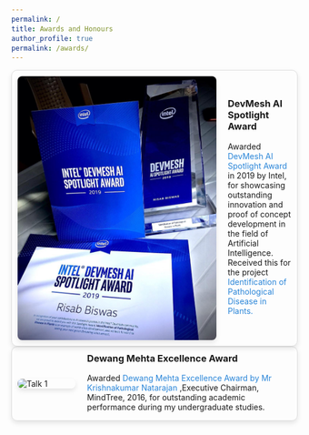 ```yaml
---
permalink: /
title: Awards and Honours
author_profile: true
permalink: /awards/
---
```

<div class="talk-container">
  <div class="talk-item">
  <img src="../images/DevMesh Award.jpeg" alt="Talk 1" class="talk-image">
  <div class="talk-details">
    <h3>DevMesh AI Spotlight Award</h3>
    <p>Awarded<a href = "https://devmesh.intel.com/posts/638312/congrats-to-our-devmesh-spotlight-award-winners" style="color: #2985d8; text-decoration: none;"> DevMesh AI Spotlight Award</a> in 2019 by Intel, for showcasing outstanding innovation and proof of concept development in the field of Artificial Intelligence. Received this for the project <a href = "Identification of Pathological Disease in Plants" style="color: #2985d8; text-decoration: none;"> Identification of Pathological Disease in Plants.</a>
</p>
  </div>
  </div>
</div>

  <div class="talk-item">
  <img src="../images/Dewang_Mehta.png" alt="Talk 1" class="talk-image">
  <div class="talk-details">
    <h3>Dewang Mehta Excellence Award</h3>
    <p>Awarded<a href = "https://inspiria.edu.in/inspiria-proud-host-inaugural-dewang-mehta-excellence-award-north-bengal/" style="color: #2985d8; text-decoration: none;"> Dewang Mehta Excellence Award by Mr Krishnakumar Natarajan</a> ,Executive Chairman, MindTree, 2016, for outstanding academic performance during my undergraduate studies.
</p>
  </div>
  </div>
</div>

<style>
.talk-container {
  display: flex;
  flex-direction: column;
  gap: 20px;
}

.talk-item {
  display: flex;
  align-items: center;
  padding: 10px;
  border: 1px solid #ddd;
  border-radius: 10px;
  box-shadow: 0 4px 8px rgba(0,0,0,0.1);
  transition: box-shadow 0.3s ease-in-out;
}

.talk-item:hover {
  box-shadow: 0 8px 16px rgba(0,0,0,0.2);
}

.talk-image {
  width: 350px;
  margin-right: 20px;
  border-radius: 8px;
  box-shadow: 0 4px 8px rgba(0,0,0,0.1);
}

.talk-details {
  flex-grow: 1;
}

.talk-details h3 {
  margin-top: 0;
}

.talk-details p {
  margin: 5px 0;
  font-size: 14px;
}
</style>